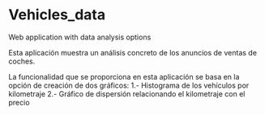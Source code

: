# Vehicles_data

Web application with data analysis options

Esta aplicación muestra un análisis concreto de los anuncios de ventas de coches.

La funcionalidad que se proporciona en esta aplicación se basa en la opción de creación de dos gráficos:
1.- Histograma de los vehículos por kilometraje
2.- Gráfico de dispersión relacionando el kilometraje con el precio
